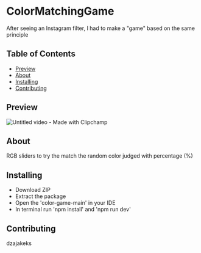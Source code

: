 # ColorMatchingGame 
After seeing an Instagram filter, I had to make a "game" based on the same principle

## Table of Contents

- [Preview](#preview)
- [About](#about)
- [Installing](#installing)
- [Contributing](#contributing)

## Preview
![Untitled video - Made with Clipchamp](https://github.com/dzajakeks/color-game/assets/83473422/02dc6d65-a1f5-43bd-98cd-5c73a3375aea)

## About
RGB sliders to try the match the random color judged with percentage (%)

## Installing
- Download ZIP
- Extract the package
- Open the 'color-game-main' in your IDE
- In terminal run 'npm install' and 'npm run dev'

## Contributing
dzajakeks
